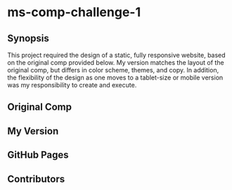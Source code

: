 # ms-comp-challenge-1
## Synopsis
This project required the design of a static, fully responsive website, based on the original comp provided below. My version matches the layout of the original comp, but differs in color scheme, themes, and copy. In addition, the flexibility of the design as one moves to a tablet-size or mobile version was my responsibility to create and execute.

## Original Comp

## My Version

## GitHub Pages

## Contributors
